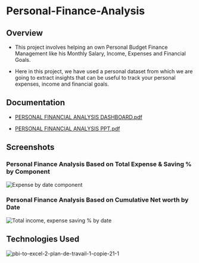 # Personal-Finance-Analysis




## Overview

 - This project involves helping an own Personal Budget Finance Management like his Monthly Salary, Income, Expenses and Financial Goals. 

 - Here in this project, we have used a personal dataset from which we are going to extract insights that can be useful to track your personal expenses, income and financial goals.

 


## Documentation
 - [PERSONAL FINANCIAL ANALYSIS  DASHBOARD.pdf](https://github.com/Tank619/Personal-Finance-Analysis/files/11145060/PERSONAL.FINANCIAL.ANALYSIS.DASHBOARD.pdf)

 
 - [PERSONAL FINANCIAL ANALYSIS PPT.pdf](https://github.com/rahul6193/Personal-Finance-Analysis/files/11145207/PERSONAL.FINANCIAL.ANALYSIS.PPT.pdf)









## Screenshots
### Personal Finance Analysis Based on Total Expense & Saving % by Component
![Expense by date   component](https://user-images.githubusercontent.com/71078584/229698274-294f258a-3fd4-4bd3-b5a4-765e1f8559ea.gif)


### Personal Finance Analysis Based on Cumulative Net worth by Date
![Total income, expense   saving % by date](https://user-images.githubusercontent.com/71078584/229698580-d24431de-46f3-4d67-8d32-b613b270fdd5.gif)




## Technologies Used
![pbi-to-excel-2-plan-de-travail-1-copie-21-1](https://user-images.githubusercontent.com/71078584/229275014-bbb9fb64-d230-4b7b-ae7a-c141878110b7.png)
